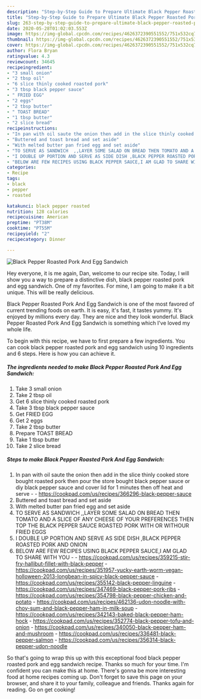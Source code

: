 ```yaml
---
description: "Step-by-Step Guide to Prepare Ultimate Black Pepper Roasted Pork And Egg Sandwich"
title: "Step-by-Step Guide to Prepare Ultimate Black Pepper Roasted Pork And Egg Sandwich"
slug: 263-step-by-step-guide-to-prepare-ultimate-black-pepper-roasted-pork-and-egg-sandwich
date: 2020-05-28T01:02:03.553Z
image: https://img-global.cpcdn.com/recipes/4626372390551552/751x532cq70/black-pepper-roasted-pork-and-egg-sandwich-recipe-main-photo.jpg
thumbnail: https://img-global.cpcdn.com/recipes/4626372390551552/751x532cq70/black-pepper-roasted-pork-and-egg-sandwich-recipe-main-photo.jpg
cover: https://img-global.cpcdn.com/recipes/4626372390551552/751x532cq70/black-pepper-roasted-pork-and-egg-sandwich-recipe-main-photo.jpg
author: Flora Bryan
ratingvalue: 4.3
reviewcount: 34645
recipeingredient:
- "3 small onion"
- "2 tbsp oil"
- "6 slice thinly cooked roasted pork"
- "3 tbsp black pepper sauce"
- " FRIED EGG"
- "2 eggs"
- "2 tbsp butter"
- " TOAST BREAD"
- "1 tbsp butter"
- "2 slice bread"
recipeinstructions:
- "In pan with oil saute the onion then add in the slice thinly cooked store bought roasted pork then pour the store bought black pepper sauce or diy black pepper sauce and cover lid for 1 minutes then off heat and serve  https://cookpad.com/us/recipes/366296-black-pepper-sauce"
- "Buttered and toast bread and set aside"
- "With melted butter pan fried egg and set aside"
- "TO SERVE AS SANDWICH  ,,LAYER SOME SALAD ON BREAD THEN TOMATO AND A SLICE OF ANY CHEESE OF YOUR PREFERENCES THEN TOP THE BLACK PEPPER SAUCE ROASTED PORK WITH OR WITHOUR FRIED EGGS"
- "I DOUBLE UP PORTION AND SERVE AS SIDE DISH ,BLACK PEPPER ROASTED PORK AND ONION"
- "BELOW ARE FEW RECIPES USING BLACK PEPPER SAUCE,I AM GLAD TO SHARE WITH YOU  https://cookpad.com/us/recipes/359215-stir-fry-hallibut-fillet-with-black-pepper https://cookpad.com/us/recipes/351957-yucky-earth-worm-vegan-holloween-2013-longbean-in-spicy-black-pepper-sauce https://cookpad.com/us/recipes/355142-black-pepper-linguine https://cookpad.com/us/recipes/347469-black-pepper-pork-ribs https://cookpad.com/us/recipes/354798-black-pepper-chicken-and-potato https://cookpad.com/us/recipes/462136-udon-noodle-with-choy-sum-and-black-pepper-ham-in-milk-soup https://cookpad.com/us/recipes/342143-baked-black-pepper-ham-hock https://cookpad.com/us/recipes/352774-black-pepper-tofu-and-onion https://cookpad.com/us/recipes/340050-black-pepper-ham-and-mushroom https://cookpad.com/us/recipes/336481-black-pepper-salmon https://cookpad.com/us/recipes/356314-black-pepper-udon-noodle"
categories:
- Recipe
tags:
- black
- pepper
- roasted

katakunci: black pepper roasted 
nutrition: 128 calories
recipecuisine: American
preptime: "PT38M"
cooktime: "PT55M"
recipeyield: "2"
recipecategory: Dinner

---
```



![Black Pepper Roasted Pork And Egg Sandwich](https://img-global.cpcdn.com/recipes/4626372390551552/751x532cq70/black-pepper-roasted-pork-and-egg-sandwich-recipe-main-photo.jpg)

Hey everyone, it is me again, Dan, welcome to our recipe site. Today, I will show you a way to prepare a distinctive dish, black pepper roasted pork and egg sandwich. One of my favorites. For mine, I am going to make it a bit unique. This will be really delicious.

Black Pepper Roasted Pork And Egg Sandwich is one of the most favored of current trending foods on earth. It is easy, it's fast, it tastes yummy. It's enjoyed by millions every day. They are nice and they look wonderful. Black Pepper Roasted Pork And Egg Sandwich is something which I've loved my whole life.




To begin with this recipe, we have to first prepare a few ingredients. You can cook black pepper roasted pork and egg sandwich using 10 ingredients and 6 steps. Here is how you can achieve it.

<!--inarticleads1-->

##### The ingredients needed to make Black Pepper Roasted Pork And Egg Sandwich:

1. Take 3 small onion
1. Take 2 tbsp oil
1. Get 6 slice thinly cooked roasted pork
1. Take 3 tbsp black pepper sauce
1. Get  FRIED EGG
1. Get 2 eggs
1. Take 2 tbsp butter
1. Prepare  TOAST BREAD
1. Take 1 tbsp butter
1. Take 2 slice bread




<!--inarticleads2-->

##### Steps to make Black Pepper Roasted Pork And Egg Sandwich:

1. In pan with oil saute the onion then add in the slice thinly cooked store bought roasted pork then pour the store bought black pepper sauce or diy black pepper sauce and cover lid for 1 minutes then off heat and serve -  - https://cookpad.com/us/recipes/366296-black-pepper-sauce
1. Buttered and toast bread and set aside
1. With melted butter pan fried egg and set aside
1. TO SERVE AS SANDWICH  ,,LAYER SOME SALAD ON BREAD THEN TOMATO AND A SLICE OF ANY CHEESE OF YOUR PREFERENCES THEN TOP THE BLACK PEPPER SAUCE ROASTED PORK WITH OR WITHOUR FRIED EGGS
1. I DOUBLE UP PORTION AND SERVE AS SIDE DISH ,BLACK PEPPER ROASTED PORK AND ONION
1. BELOW ARE FEW RECIPES USING BLACK PEPPER SAUCE,I AM GLAD TO SHARE WITH YOU -  - https://cookpad.com/us/recipes/359215-stir-fry-hallibut-fillet-with-black-pepper - https://cookpad.com/us/recipes/351957-yucky-earth-worm-vegan-holloween-2013-longbean-in-spicy-black-pepper-sauce - https://cookpad.com/us/recipes/355142-black-pepper-linguine - https://cookpad.com/us/recipes/347469-black-pepper-pork-ribs - https://cookpad.com/us/recipes/354798-black-pepper-chicken-and-potato - https://cookpad.com/us/recipes/462136-udon-noodle-with-choy-sum-and-black-pepper-ham-in-milk-soup - https://cookpad.com/us/recipes/342143-baked-black-pepper-ham-hock - https://cookpad.com/us/recipes/352774-black-pepper-tofu-and-onion - https://cookpad.com/us/recipes/340050-black-pepper-ham-and-mushroom - https://cookpad.com/us/recipes/336481-black-pepper-salmon - https://cookpad.com/us/recipes/356314-black-pepper-udon-noodle




So that's going to wrap this up with this exceptional food black pepper roasted pork and egg sandwich recipe. Thanks so much for your time. I'm confident you can make this at home. There's gonna be more interesting food at home recipes coming up. Don't forget to save this page on your browser, and share it to your family, colleague and friends. Thanks again for reading. Go on get cooking!
